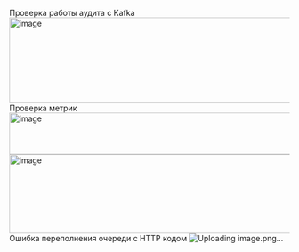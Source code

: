 Проверка работы аудита с Kafka
<img width="1845" height="154" alt="image" src="https://github.com/user-attachments/assets/6597c773-2056-418a-91b8-9b12e595eaaf" />
Проверка метрик
<img width="1761" height="75" alt="image" src="https://github.com/user-attachments/assets/706b5fb7-300c-4329-96da-b0ae2ad938fa" />
<img width="1090" height="142" alt="image" src="https://github.com/user-attachments/assets/87d9f7d4-20cd-4217-b79e-d8acc5975985" />
Ошибка переполнения очереди с HTTP кодом
![Uploading image.png…]()
